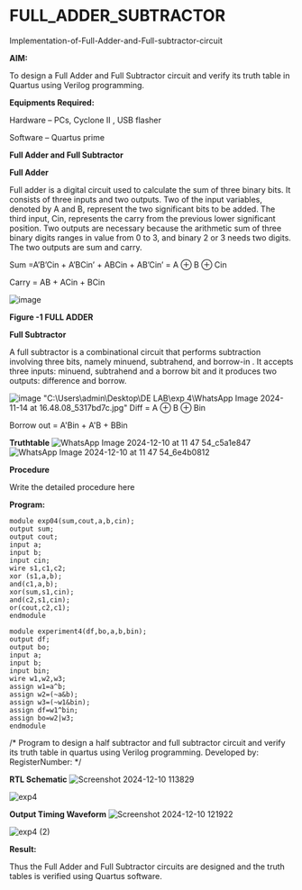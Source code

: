 # FULL_ADDER_SUBTRACTOR

Implementation-of-Full-Adder-and-Full-subtractor-circuit

**AIM:**

To design a Full Adder and Full Subtractor circuit and verify its truth table in Quartus using Verilog programming.

**Equipments Required:**

Hardware – PCs, Cyclone II , USB flasher

Software – Quartus prime

**Full Adder and Full Subtractor**


**Full Adder**

Full adder is a digital circuit used to calculate the sum of three binary bits. It consists of three inputs and two outputs. Two of the input variables, denoted by A and B, represent the two significant bits to be added. The third input, Cin, represents the carry from the previous lower significant position. Two outputs are necessary because the arithmetic sum of three binary digits ranges in value from 0 to 3, and binary 2 or 3 needs two digits. The two outputs are sum and carry.

Sum =A’B’Cin + A’BCin’ + ABCin + AB’Cin’ = A ⊕ B ⊕ Cin 

Carry = AB + ACin + BCin

![image](https://github.com/naavaneetha/FULL_ADDER_SUBTRACTOR/assets/154305477/0f30ba51-5ffb-4198-845f-18e054f675e7)

**Figure -1 FULL ADDER**

**Full Subtractor**

A full subtractor is a combinational circuit that performs subtraction involving three bits, namely minuend, subtrahend, and borrow-in . It accepts three inputs: minuend, subtrahend and a borrow bit and it produces two outputs: difference and borrow.

![image](https://github.com/naavaneetha/FULL_ADDER_SUBTRACTOR/assets/154305477/02b24f51-ab51-4304-9ad6-7b81ffc1ead5)
"C:\Users\admin\Desktop\DE LAB\exp 4\WhatsApp Image 2024-11-14 at 16.48.08_5317bd7c.jpg"
Diff = A ⊕ B ⊕ Bin 

Borrow out = A'Bin + A'B + BBin

**Truthtable**
![WhatsApp Image 2024-12-10 at 11 47 54_c5a1e847](https://github.com/user-attachments/assets/363825b1-a85d-4836-8e5e-f35ee3aab7b1)
![WhatsApp Image 2024-12-10 at 11 47 54_6e4b0812](https://github.com/user-attachments/assets/20aef98b-360f-4d2f-8d45-2621e4ef2a19)






**Procedure**

Write the detailed procedure here

**Program:**

```
module exp04(sum,cout,a,b,cin);
output sum;
output cout;
input a;
input b;
input cin;
wire s1,c1,c2;
xor (s1,a,b);
and(c1,a,b);
xor(sum,s1,cin);
and(c2,s1,cin);
or(cout,c2,c1);
endmodule
```
```
module experiment4(df,bo,a,b,bin);
output df;
output bo;
input a;
input b;
input bin;
wire w1,w2,w3;
assign w1=a^b;
assign w2=(~a&b);
assign w3=(~w1&bin);
assign df=w1^bin;
assign bo=w2|w3;
endmodule
```

/* Program to design a half subtractor and full subtractor circuit and verify its truth table in quartus using Verilog programming. Developed by: RegisterNumber:
*/

**RTL Schematic**
![Screenshot 2024-12-10 113829](https://github.com/user-attachments/assets/3f6c0a4f-38b9-419e-a89a-c135a6f60052)


![exp4](https://github.com/user-attachments/assets/d819917e-eb62-4e4e-ae18-9d156866f565)




**Output Timing Waveform**
![Screenshot 2024-12-10 121922](https://github.com/user-attachments/assets/bff88701-2a8f-4b50-8edf-6f45d273ae65)

![exp4 (2)](https://github.com/user-attachments/assets/f3574e3f-72d0-4c1d-b609-1c0d8e42729d)



**Result:**

Thus the Full Adder and Full Subtractor circuits are designed and the truth tables is verified using Quartus software.



